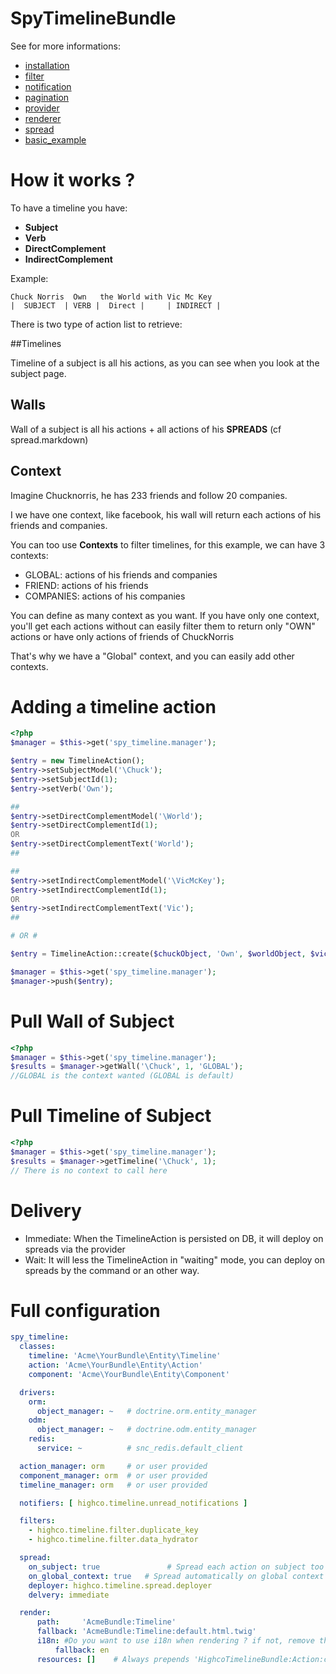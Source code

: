 SpyTimelineBundle
====================

See for more informations:

- [installation](https://github.com/stephpy/TimelineBundle/blob/master/Resources/doc/install.markdown)
- [filter](https://github.com/stephpy/TimelineBundle/blob/master/Resources/doc/filter.markdown)
- [notification](https://github.com/stephpy/TimelineBundle/blob/master/Resources/doc/notification.markdown)
- [pagination](https://github.com/stephpy/TimelineBundle/blob/master/Resources/doc/pagination.markdown)
- [provider](https://github.com/stephpy/TimelineBundle/blob/master/Resources/doc/provider.markdown)
- [renderer](https://github.com/stephpy/TimelineBundle/blob/master/Resources/doc/renderer.markdown)
- [spread](https://github.com/stephpy/TimelineBundle/blob/master/Resources/doc/spread.markdown)
- [basic_example](https://github.com/stephpy/TimelineBundle/blob/master/Resources/doc/basic_example.markdown)

# How it works ?

To have a timeline you have:

- **Subject**
- **Verb**
- **DirectComplement**
- **IndirectComplement**

Example:

    Chuck Norris  Own   the World with Vic Mc Key
    |  SUBJECT  | VERB |  Direct |     | INDIRECT |

There is two type of action list to retrieve:

##Timelines

Timeline of a subject is all his actions, as you can see when you look at the subject page.

## Walls

Wall of a subject is all his actions + all actions of his **SPREADS** (cf spread.markdown)

## Context

Imagine Chucknorris, he has 233 friends and follow 20 companies.

I we have one context, like facebook, his wall will return each actions of his friends and companies.

You can too use **Contexts** to filter timelines, for this example, we can have 3 contexts:

* GLOBAL: actions of his friends and companies
* FRIEND: actions of his friends
* COMPANIES: actions of his companies

You can define as many context as you want.
If you have only one context, you'll get each actions without can easily filter them to return only "OWN" actions or have only actions of friends of ChuckNorris

That's why we have a "Global" context, and you can easily add other contexts.

# Adding a timeline action

```php
<?php
$manager = $this->get('spy_timeline.manager');

$entry = new TimelineAction();
$entry->setSubjectModel('\Chuck');
$entry->setSubjectId(1);
$entry->setVerb('Own');

##
$entry->setDirectComplementModel('\World');
$entry->setDirectComplementId(1);
OR
$entry->setDirectComplementText('World');
##

##
$entry->setIndirectComplementModel('\VicMcKey');
$entry->setIndirectComplementId(1);
OR
$entry->setIndirectComplementText('Vic');
##

# OR #

$entry = TimelineAction::create($chuckObject, 'Own', $worldObject, $vicMcKeyObject);

$manager = $this->get('spy_timeline.manager');
$manager->push($entry);
```

# Pull Wall of Subject

```php
<?php
$manager = $this->get('spy_timeline.manager');
$results = $manager->getWall('\Chuck', 1, 'GLOBAL');
//GLOBAL is the context wanted (GLOBAL is default)
```

# Pull Timeline of Subject

```php
<?php
$manager = $this->get('spy_timeline.manager');
$results = $manager->getTimeline('\Chuck', 1);
// There is no context to call here
```

# Delivery

- Immediate: When the TimelineAction is persisted on DB, it will deploy on spreads via the provider
- Wait: It will less the TimelineAction in "waiting" mode, you can deploy on spreads by the command or an other way.

# Full configuration

```yaml
spy_timeline:
  classes:
    timeline: 'Acme\YourBundle\Entity\Timeline'
    action: 'Acme\YourBundle\Entity\Action'
    component: 'Acme\YourBundle\Entity\Component'

  drivers:
    orm:
      object_manager: ~   # doctrine.orm.entity_manager
    odm:
      object_manager: ~   # doctrine.odm.entity_manager
    redis:
      service: ~          # snc_redis.default_client

  action_manager: orm     # or user provided
  component_manager: orm  # or user provided
  timeline_manager: orm   # or user provided

  notifiers: [ highco.timeline.unread_notifications ]

  filters:
    - highco.timeline.filter.duplicate_key
    - highco.timeline.filter.data_hydrator

  spread:
    on_subject: true               # Spread each action on subject too
    on_global_context: true   # Spread automatically on global context
    deployer: highco.timeline.spread.deployer
    delvery: immediate

  render:
      path:     'AcmeBundle:Timeline'
      fallback: 'AcmeBundle:Timeline:default.html.twig'
      i18n: #Do you want to use i18n when rendering ? if not, remove this node.
          fallback: en
      resources: []    # Always prepends 'HighcoTimelineBundle:Action:components.html.twig'
```
